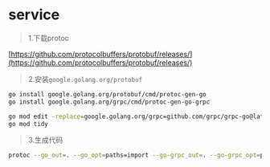 # service

> 1.下载protoc

[https://github.com/protocolbuffers/protobuf/releases/](https://github.com/protocolbuffers/protobuf/releases/)

> 2.安装`google.golang.org/protobuf`

```bash
go install google.golang.org/protobuf/cmd/protoc-gen-go
go install google.golang.org/grpc/cmd/protoc-gen-go-grpc

go mod edit -replace=google.golang.org/grpc=github.com/grpc/grpc-go@latest
go mod tidy
```

> 3.生成代码
```bash
protoc --go_out=. --go_opt=paths=import --go-grpc_out=. --go-grpc_opt=paths=import proto/*.proto
```


